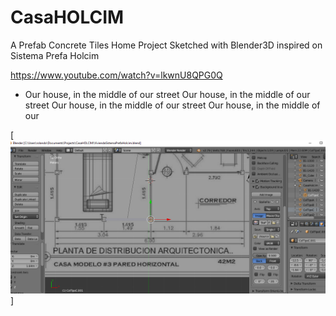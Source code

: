 # CasaHOLCIM
A Prefab Concrete Tiles Home Project Sketched with Blender3D inspired on Sistema Prefa Holcim

https://www.youtube.com/watch?v=lkwnU8QPG0Q

* Our house, in the middle of our street
Our house, in the middle of our street
Our house, in the middle of our street
Our house, in the middle of our 

[![fume macoña tome cachaza ... ](https://raw.githubusercontent.com/rgarro/CasaHOLCIM/master/foto.PNG)]